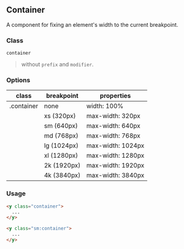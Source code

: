 ## Container

A component for fixing an element's width to the current breakpoint.

### Class

```
container 
```

> without `prefix` and `modifier`.

### Options

| class | breakpoint | properties |
|---|---|---|
| .container | none | width: 100% |
|   | xs (320px) | max-width: 320px |
|   | sm (640px) | max-width: 640px |
|   | md (768px) | max-width: 768px |
|   | lg (1024px) | max-width: 1024px |
|   | xl (1280px) | max-width: 1280px |
|   | 2k (1920px) | max-width: 1920px |
|   | 4k (3840px) | max-width: 3840px |

### Usage

```html
<y class="container">
  ...
</y>
```

```html
<y class="sm:container">
  ...
</y>
```

